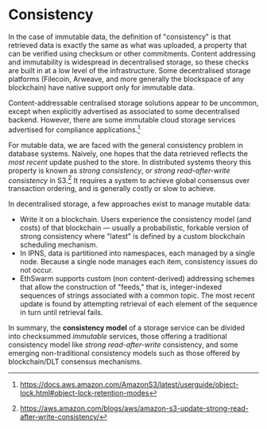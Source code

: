 # Consistency

In the case of immutable data, the definition of "consistency" is that retrieved data is exactly the same as what was uploaded, a property that can be verified using checksum or other commitments. Content addressing and immutability is widespread in decentralised storage, so these checks are built in at a low level of the infrastructure. Some decentralised storage platforms (Filecoin, Arweave, and more generally the blockspace of any blockchain) have native support only for immutable data.

Content-addressable centralised storage solutions appear to be uncommon, except when explicitly advertised as associated to some decentralised backend. However, there are some immutable cloud storage services advertised for compliance applications.[^s3-immutable]

[^s3-immutable]: https://docs.aws.amazon.com/AmazonS3/latest/userguide/object-lock.html#object-lock-retention-modes

For mutable data, we are faced with the general consistency problem in database systems. Naively, one hopes that the data retrieved reflects the *most recent* update pushed to the store. In distributed systems theory this property is known as *strong consistency*, or *strong read-after-write consistency* in S3.[^s3-consistency] It requires a system to achieve global consensus over transaction ordering, and is generally costly or slow to achieve.

[^s3-consistency]: https://aws.amazon.com/blogs/aws/amazon-s3-update-strong-read-after-write-consistency/

In decentralised storage, a few approaches exist to manage mutable data:

* Write it on a blockchain. Users experience the consistency model (and costs) of that blockchain — usually a probabilistic, forkable version of strong consistency where "latest" is defined by a custom blockchain scheduling mechanism.
* In IPNS, data is partitioned into namespaces, each managed by a single node. Because a single node manages each item, consistency issues do not occur.
* EthSwarm supports custom (non content-derived) addressing schemes that allow the construction of "feeds," that is, integer-indexed sequences of strings associated with a common topic. The most recent update is found by attempting retrieval of each element of the sequence in turn until retrieval fails.

In summary, the **consistency model** of a storage service can be divided into checksummed *immutable* services, those offering a traditional consistency model like *strong read-after-write* consistency, and some emerging non-traditional consistency models such as those offered by blockchain/DLT consensus mechanisms.

